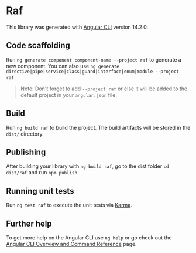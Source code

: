 # Raf

This library was generated with [Angular CLI](https://github.com/angular/angular-cli) version 14.2.0.

## Code scaffolding

Run `ng generate component component-name --project raf` to generate a new component. You can also use `ng generate directive|pipe|service|class|guard|interface|enum|module --project raf`.
> Note: Don't forget to add `--project raf` or else it will be added to the default project in your `angular.json` file. 

## Build

Run `ng build raf` to build the project. The build artifacts will be stored in the `dist/` directory.

## Publishing

After building your library with `ng build raf`, go to the dist folder `cd dist/raf` and run `npm publish`.

## Running unit tests

Run `ng test raf` to execute the unit tests via [Karma](https://karma-runner.github.io).

## Further help

To get more help on the Angular CLI use `ng help` or go check out the [Angular CLI Overview and Command Reference](https://angular.io/cli) page.
